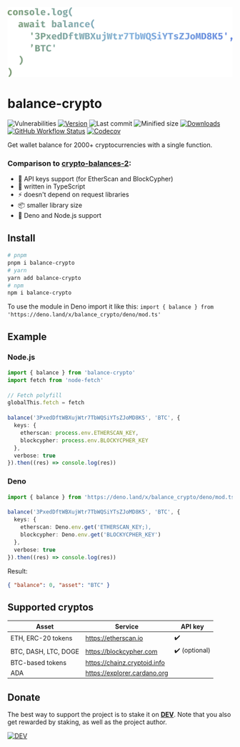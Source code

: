 ![](logo.svg)

# balance-crypto

![Vulnerabilities][vulns-badge-url]
[![Version][v-badge-url]][npm-url]
![Last commit][last-commit-badge-url]
![Minified size][size-badge-url] [![Downloads][dl-badge-url]][npm-url] [![GitHub Workflow Status][gh-actions-img]][github-actions] [![Codecov][cov-badge-url]][cov-url]

Get wallet balance for 2000+ cryptocurrencies with a single function.

### Comparison to [crypto-balances-2](https://github.com/danielheyman/crypto-balances):

- 🔐 API keys support (for EtherScan and BlockCypher)
- 💙 written in TypeScript
- ⚡ doesn't depend on request libraries
- 📦 smaller library size
- 🦕 Deno and Node.js support

## Install

```sh
# pnpm
pnpm i balance-crypto
# yarn
yarn add balance-crypto
# npm
npm i balance-crypto
```

To use the module in Deno import it like this: `import { balance } from 'https://deno.land/x/balance_crypto/deno/mod.ts'`

## Example

### Node.js

```ts
import { balance } from 'balance-crypto'
import fetch from 'node-fetch'

// Fetch polyfill
globalThis.fetch = fetch

balance('3PxedDftWBXujWtr7TbWQSiYTsZJoMD8K5', 'BTC', {
  keys: {
    etherscan: process.env.ETHERSCAN_KEY,
    blockcypher: process.env.BLOCKYCPHER_KEY
  },
  verbose: true
}).then((res) => console.log(res))
```

### Deno

```ts
import { balance } from 'https://deno.land/x/balance_crypto/deno/mod.ts'

balance('3PxedDftWBXujWtr7TbWQSiYTsZJoMD8K5', 'BTC', {
  keys: {
    etherscan: Deno.env.get('ETHERSCAN_KEY;),
    blockcypher: Deno.env.get('BLOCKYCPHER_KEY')
  },
  verbose: true
}).then((res) => console.log(res))
```

Result:

```json
{ "balance": 0, "asset": "BTC" }
```

## Supported cryptos

| Asset                | Service                      | API key       |
| -------------------- | ---------------------------- | ------------- |
| ETH, ERC-20 tokens   | https://etherscan.io         | ✔️            |
| BTC, DASH, LTC, DOGE | https://blockcypher.com      | ✔️ (optional) |
| BTC-based tokens     | https://chainz.cryptoid.info |               |
| ADA                  | https://explorer.cardano.org |               |

## Donate

The best way to support the project is to stake it on [**DEV**](https://stakes.social/0x14308514785B216904a41aB817282d25425Cce39). Note that you also get rewarded by staking, as well as the project author.

[![DEV](https://badge.devprotocol.xyz/0x14308514785B216904a41aB817282d25425Cce39)](https://stakes.social/0x14308514785B216904a41aB817282d25425Cce39)

[vulns-badge-url]: https://img.shields.io/snyk/vulnerabilities/npm/balance-crypto.svg?style=flat-square
[v-badge-url]: https://img.shields.io/npm/v/balance-crypto.svg?style=flat-square
[npm-url]: https://www.npmjs.com/package/balance-crypto
[last-commit-badge-url]: https://img.shields.io/github/last-commit/talentlessguy/balance-crypto.svg?style=flat-square
[size-badge-url]: https://img.shields.io/bundlephobia/min/balance-crypto.svg?style=flat-square
[cov-badge-url]: https://img.shields.io/codecov/c/gh/talentlessguy/balance-crypto?style=flat-square
[cov-url]: https://codecov.io/gh/talentlessguy/balance-crypto
[dl-badge-url]: https://img.shields.io/npm/dt/balance-crypto?style=flat-square
[github-actions]: https://github.com/talentlessguy/balance-crypto/actions
[gh-actions-img]: https://img.shields.io/github/workflow/status/talentlessguy/tinyhttp/CI?style=flat-square
